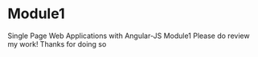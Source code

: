 # Module1
Single Page Web Applications with Angular-JS Module1
Please do review my work!
Thanks for doing so
